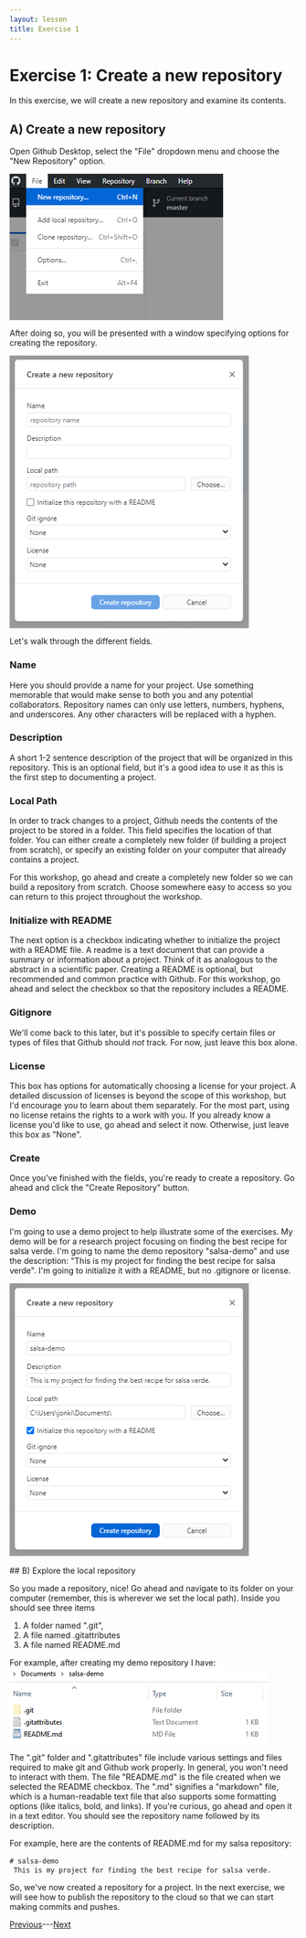 ```yaml
---
layout: lesson
title: Exercise 1
---
```


# Exercise 1: Create a new repository

In this exercise, we will create a new repository and examine its contents.

## A) Create a new repository

Open Github Desktop, select the "File" dropdown menu and choose the "New Repository" option.

<img src="..\assets\images\new.png" alt="Selecting a new repository from the file dropdown menu." style="max-width:374px;display:block">

After doing so, you will be presented with a window specifying options for creating the repository.

<img src="..\assets\images\new-options.png" alt="A window with options for creating a new repository." style="max-width:419px;display:block">

Let's walk through the different fields.

### Name

Here you should provide a name for your project. Use something memorable that would make sense to both you and any potential collaborators. Repository names can only use letters, numbers, hyphens, and underscores. Any other characters will be replaced with a hyphen.

### Description

A short 1-2 sentence description of the project that will be organized in this repository. This is an optional field, but it's a good idea to use it as this is the first step to documenting a project.

### Local Path

In order to track changes to a project, Github needs the contents of the project to be stored in a folder. This field specifies the location of that folder. You can either create a completely new folder (if building a project from scratch), or specify an existing folder on your computer that already contains a project.

For this workshop, go ahead and create a completely new folder so we can build a repository from scratch. Choose somewhere easy to access so you can return to this project throughout the workshop.

### Initialize with README

The next option is a checkbox indicating whether to initialize the project with a README file. A readme is a text document that can provide a summary or information about a project. Think of it as analogous to the abstract in a scientific paper. Creating a README is optional, but recommended and common practice with Github. For this workshop, go ahead and select the checkbox so that the repository includes a README.

### Gitignore

We'll come back to this later, but it's possible to specify certain files or types of files that Github should *not* track. For now, just leave this box alone.

### License

This box has options for automatically choosing a license for your project. A detailed discussion of licenses is beyond the scope of this workshop, but I'd encourage you to learn about them separately. For the most part, using no license retains the rights to a work with you. If you already know a license you'd like to use, go ahead and select it now. Otherwise, just leave this box as "None".

### Create

Once you've finished with the fields, you're ready to create a repository. Go ahead and click the "Create Repository" button.

### Demo

I'm going to use a demo project to help illustrate some of the exercises. My demo will be for a research project focusing on finding the best recipe for salsa verde. I'm going to name the demo repository "salsa-demo" and use the description: "This is my project for finding the best recipe for salsa verde". I'm going to initialize it with a README, but no .gitignore or license.

<img src="..\assets\images\new-demo.png" alt="Creating a new repository for my demo project." style="max-width:419px;display:block">

<br>
## B) Explore the local repository

So you made a repository, nice! Go ahead and navigate to its folder on your computer (remember, this is wherever we set the local path). Inside you should see three items

1. A folder named ".git",
2. A file named .gitattributes
3. A file named README.md

For example, after creating my demo repository I have:
<img src="..\assets\images\new-repo-contents.png" alt="Show a file browser for the 'salsa-demo' repository. Contents are a 'git' folder, 'gitattributes' file, and a 'README' file." style="max-width:453px;display:block">

The ".git" folder and ".gitattributes" file include various settings and files required to make git and Github work properly. In general, you won't need to interact with them. The file "README.md" is the file created when we selected the README checkbox. The ".md" signifies a "markdown" file, which is a human-readable text file that also supports some formatting options (like italics, bold, and links). If you're curious, go ahead and open it in a text editor. You should see the repository name followed by its description.

For example, here are the contents of README.md for my salsa repository:
```
# salsa-demo
 This is my project for finding the best recipe for salsa verde.
```

So, we've now created a repository for a project. In the next exercise, we will see how to publish the repository to the cloud so that we can start making commits and pushes.

[Previous](04-publish)---[Next](exercise-2)
